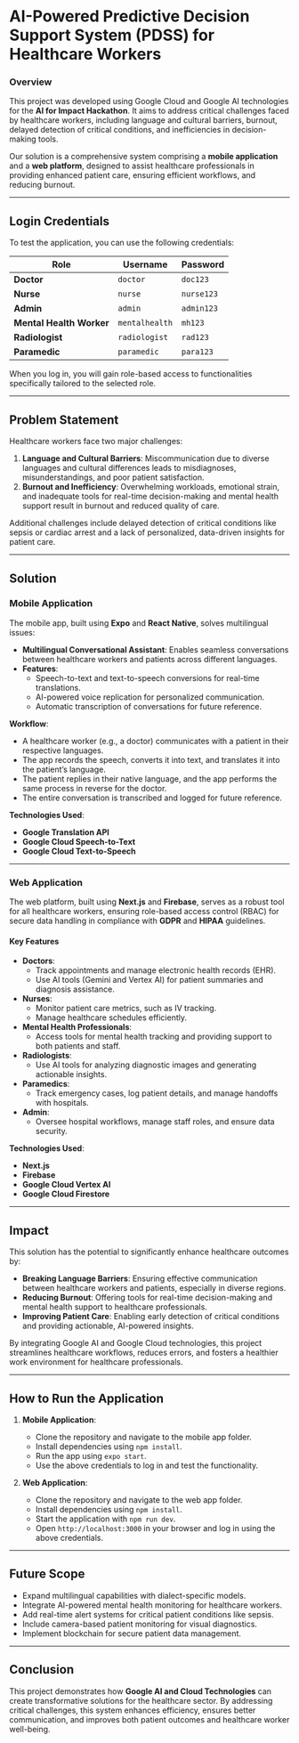 # AI-Powered Predictive Decision Support System (PDSS) for Healthcare Workers  

### **Overview**  
This project was developed using Google Cloud and Google AI technologies for the **AI for Impact Hackathon**. It aims to address critical challenges faced by healthcare workers, including language and cultural barriers, burnout, delayed detection of critical conditions, and inefficiencies in decision-making tools.  

Our solution is a comprehensive system comprising a **mobile application** and a **web platform**, designed to assist healthcare professionals in providing enhanced patient care, ensuring efficient workflows, and reducing burnout.  

---

## **Login Credentials**  

To test the application, you can use the following credentials:  

| Role           | Username       | Password       |
|----------------|----------------|----------------|
| **Doctor**     | `doctor`       | `doc123`       |
| **Nurse**      | `nurse`        | `nurse123`     |
| **Admin**      | `admin`        | `admin123`     |
| **Mental Health Worker** | `mentalhealth` | `mh123` |
| **Radiologist**| `radiologist`  | `rad123`       |
| **Paramedic**  | `paramedic`    | `para123`      |  

When you log in, you will gain role-based access to functionalities specifically tailored to the selected role.

---

## **Problem Statement**  
Healthcare workers face two major challenges:  
1. **Language and Cultural Barriers**: Miscommunication due to diverse languages and cultural differences leads to misdiagnoses, misunderstandings, and poor patient satisfaction.  
2. **Burnout and Inefficiency**: Overwhelming workloads, emotional strain, and inadequate tools for real-time decision-making and mental health support result in burnout and reduced quality of care.  

Additional challenges include delayed detection of critical conditions like sepsis or cardiac arrest and a lack of personalized, data-driven insights for patient care.  

---

## **Solution**  

### **Mobile Application**  
The mobile app, built using **Expo** and **React Native**, solves multilingual issues:  
- **Multilingual Conversational Assistant**: Enables seamless conversations between healthcare workers and patients across different languages.  
- **Features**:  
  - Speech-to-text and text-to-speech conversions for real-time translations.  
  - AI-powered voice replication for personalized communication.  
  - Automatic transcription of conversations for future reference.  

**Workflow**:  
- A healthcare worker (e.g., a doctor) communicates with a patient in their respective languages.  
- The app records the speech, converts it into text, and translates it into the patient’s language.  
- The patient replies in their native language, and the app performs the same process in reverse for the doctor.  
- The entire conversation is transcribed and logged for future reference.  

**Technologies Used**:  
- **Google Translation API**  
- **Google Cloud Speech-to-Text**  
- **Google Cloud Text-to-Speech**  

---

### **Web Application**  
The web platform, built using **Next.js** and **Firebase**, serves as a robust tool for all healthcare workers, ensuring role-based access control (RBAC) for secure data handling in compliance with **GDPR** and **HIPAA** guidelines.  

#### **Key Features**  
- **Doctors**:  
  - Track appointments and manage electronic health records (EHR).  
  - Use AI tools (Gemini and Vertex AI) for patient summaries and diagnosis assistance.  
- **Nurses**:  
  - Monitor patient care metrics, such as IV tracking.  
  - Manage healthcare schedules efficiently.  
- **Mental Health Professionals**:  
  - Access tools for mental health tracking and providing support to both patients and staff.  
- **Radiologists**:  
  - Use AI tools for analyzing diagnostic images and generating actionable insights.  
- **Paramedics**:  
  - Track emergency cases, log patient details, and manage handoffs with hospitals.  
- **Admin**:  
  - Oversee hospital workflows, manage staff roles, and ensure data security.  

**Technologies Used**:  
- **Next.js**  
- **Firebase**  
- **Google Cloud Vertex AI**  
- **Google Cloud Firestore**  

---

## **Impact**  
This solution has the potential to significantly enhance healthcare outcomes by:  
- **Breaking Language Barriers**: Ensuring effective communication between healthcare workers and patients, especially in diverse regions.  
- **Reducing Burnout**: Offering tools for real-time decision-making and mental health support to healthcare professionals.  
- **Improving Patient Care**: Enabling early detection of critical conditions and providing actionable, AI-powered insights.  

By integrating Google AI and Google Cloud technologies, this project streamlines healthcare workflows, reduces errors, and fosters a healthier work environment for healthcare professionals.  

---

## **How to Run the Application**  
1. **Mobile Application**:  
   - Clone the repository and navigate to the mobile app folder.  
   - Install dependencies using `npm install`.  
   - Run the app using `expo start`.  
   - Use the above credentials to log in and test the functionality.  

2. **Web Application**:  
   - Clone the repository and navigate to the web app folder.  
   - Install dependencies using `npm install`.  
   - Start the application with `npm run dev`.  
   - Open `http://localhost:3000` in your browser and log in using the above credentials.  

---

## **Future Scope**  
- Expand multilingual capabilities with dialect-specific models.  
- Integrate AI-powered mental health monitoring for healthcare workers.  
- Add real-time alert systems for critical patient conditions like sepsis.  
- Include camera-based patient monitoring for visual diagnostics.  
- Implement blockchain for secure patient data management.  

---

## **Conclusion**  
This project demonstrates how **Google AI and Cloud Technologies** can create transformative solutions for the healthcare sector. By addressing critical challenges, this system enhances efficiency, ensures better communication, and improves both patient outcomes and healthcare worker well-being.  
